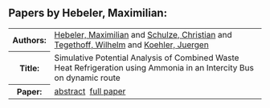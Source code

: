 <h2>Papers by Hebeler, Maximilian:</h2>
<!-- Begin papers -->
<table>
<tr><th>Authors:</th><td>
<a href="../authors/author_093.html">Hebeler, Maximilian</a> and 
<a href="../authors/author_216.html">Schulze, Christian</a> and 
<a href="../authors/author_235.html">Tegethoff, Wilhelm</a> and 
<a href="../authors/author_128.html">Koehler, Juergen</a>
</td></tr>
<tr><th>Title:  </th><td>Simulative Potential Analysis of Combined Waste Heat Refrigeration using Ammonia in an Intercity Bus on dynamic route</td></tr>
<tr><th>Paper:  </th><td><a href="../abstracts/Modelica2019abstract5C3.pdf">abstract</a>&nbsp;&nbsp;<a href="../papers/Modelica2019paper5C3.pdf">full paper</a></td></tr>
</table>
<br>
<!-- End papers -->